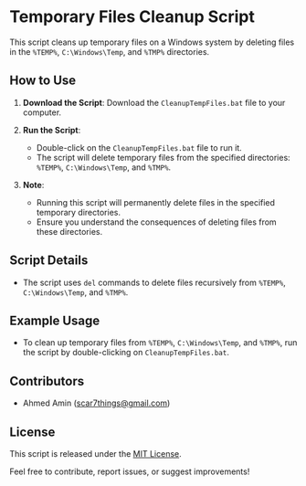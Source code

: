 # Temporary Files Cleanup Script

This script cleans up temporary files on a Windows system by deleting files in the `%TEMP%`, `C:\Windows\Temp`, and `%TMP%` directories.

## How to Use

1. **Download the Script**: Download the `CleanupTempFiles.bat` file to your computer.

2. **Run the Script**:
   - Double-click on the `CleanupTempFiles.bat` file to run it.
   - The script will delete temporary files from the specified directories: `%TEMP%`, `C:\Windows\Temp`, and `%TMP%`.

3. **Note**:
   - Running this script will permanently delete files in the specified temporary directories.
   - Ensure you understand the consequences of deleting files from these directories.

## Script Details

- The script uses `del` commands to delete files recursively from `%TEMP%`, `C:\Windows\Temp`, and `%TMP%`.

## Example Usage

- To clean up temporary files from `%TEMP%`, `C:\Windows\Temp`, and `%TMP%`, run the script by double-clicking on `CleanupTempFiles.bat`.

## Contributors

- Ahmed Amin (scar7things@gmail.com)

## License

This script is released under the [MIT License](LICENSE).

Feel free to contribute, report issues, or suggest improvements!


